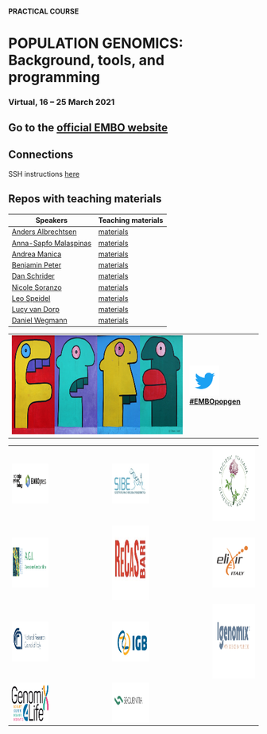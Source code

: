 #### PRACTICAL COURSE

# POPULATION GENOMICS: Background, tools, and programming
### Virtual, 16 – 25 March 2021

## Go to the [official EMBO website](https://meetings.embo.org/event/20-populationgenomics)

## Connections
SSH instructions [here](SSHinstruction.md)

## Repos with teaching materials
| Speakers | Teaching materials |
|--------------------|-----------------|
|[Anders Albrechtsen](http://www.popgen.dk/groupWiki/index.php/Anders_Albrechtsen)| [materials](Anders_Albrechtsen) |
|[Anna-Sapfo Malaspinas](https://www.sib.swiss/anna-sapfo-malaspinas-group)| [materials](Anna-Sapfo_Malaspinas) |
|[Andrea Manica](https://www.zoo.cam.ac.uk/directory/andrea-manica)| [materials](Andrea_Manica) |
|[Benjamin Peter](https://www.eva.mpg.de/genetics/staff/benjamin-peter.html)| [materials](Benjamin_Peter) |
|[Dan Schrider](https://www.schriderlab.org)| [materials](Dan_Schrider) |
|[Nicole Soranzo](https://www.sanger.ac.uk/person/soranzo-nicole/)| [materials](Nicole_Soranzo) |
|[Leo Speidel](https://leospeidel.com)| [materials](Leo_Speidel) |
|[Lucy van Dorp](https://www.ucl.ac.uk/~ucbpvan/)| [materials](Lucy_van_Dorp) |
|[Daniel Wegmann](https://www.unifr.ch/bio/en/research/conservation-biology/wegmann-group.html)| [materials](Daniel_Wegmann) |

<table style="width:100%">
   <tr>
     <td><img src="./img/popgenlogo.png" alt="yay" height="200" width="700"></td> <td><a href="https://twitter.com/hashtag/EMBOpopgen?src=hashtag_click"><img src="./img/tw.png" alt="yay" height="60" width="60"><b>#EMBOpopgen</b></td>    
     <tr/>
</table>


<table width="700">
   <tr>
   <td><img src="./img/logos/embo_press.png" alt="yay" height="80" width="400"></a></td>
   <td width="100"></td>
   <td><a href="https://www.sibe-iseb.it"><img src="./img/logos/sibe.png" alt="yay" height="80" width="500"></a></td>
   <td width="100"></td>
   <td align="center"><a href="http://www.geneticagraria.it/"><img src="./img/logos/SIGA.png" alt="cnr" height="150" width="200"></a></td>
      </tr>
      <tr>
      <td><a href="https://www.associazionegeneticaitaliana.it/"><img src="./img/logos/AGI.png" height="100" width="500"></a></td>
      <td width="100"></td>
      <td align="right"><a href="https://www.recas-bari.it/index.php/en/"><img src="./img/logos/RECAS.png" alt="yay" height="150" width="500"></a></td>
      <td width="100"></td>
      <td align="center"><a href="https://elixir-europe.org/about-us/who-we-are/nodes/italy"><img src="./img/logos/ELIXIR.png" alt="yay" height="100" width="150"></a></td>
   </tr>
   <td><a href="https://www.cnr.it/en/homepage"><img src="./img/logos/CNR.png" alt="yay" height="80" width="500"></a></td>
   <td width="100"></td>
   <td><a href="http://www.igb.cnr.it/"><img src="./img/logos/IGB-logo.jpg" alt="yay" height="80" width="500"></a></td>
   <td width="100"></td>
   <td><a href="https://www.igenomix.it/"><img src="./img/logos/IGENOMIX.png" alt="cnr" height="150" width="700"></a></td>
   </tr>
<td><a href="https://www.genomix4life.com/en/"><img src="./img/logos/Logo_genomix4life.png" alt="yay" height="80" width="600"></a></td>
   <td width="100"></td>
   <td><a href="https://www.sequentiabiotech.com"><img src="./img/logos/SEQUENTIA.png" alt="yay" height="80" width="600"></a></td>
   <td width="100"></td>
   <tr>
</table>

